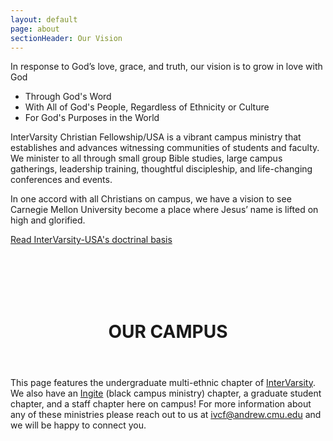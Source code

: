 ```yaml
---
layout: default
page: about
sectionHeader: Our Vision
---
```

In response to God’s love, grace, and truth, our vision is to grow in love with God

 - Through God's Word
 - With All of God's People, Regardless of Ethnicity or Culture
 - For God's Purposes in the World

InterVarsity Christian Fellowship/USA is a vibrant campus ministry that establishes and advances witnessing communities of students and faculty. We minister to all through small group Bible studies, large campus gatherings, leadership training, thoughtful discipleship, and life-changing conferences and events.

In one accord with all Christians on campus, we have a vision to see Carnegie Mellon University become a place where Jesus’ name is lifted on high and glorified.

<a href="https://intervarsity.org/about-us/what-we-believe" target="_blank">Read InterVarsity-USA's doctrinal basis</a>

<br/><br/><br/><br/>
<header class="section-header">
	<h1>OUR CAMPUS</h1>
</header>

<p>
This page features the undergraduate multi-ethnic chapter of <a href="https://intervarsity.org/">InterVarsity</a>. We also have an <a href="http://bcm.intervarsity.org/">Ingite</a> (black campus ministry) chapter, a graduate student chapter, and a staff chapter here on campus! For more information about any of these ministries please reach out to us at <a href="mailto:ivcf@andrew.cmu.edu">ivcf@andrew.cmu.edu</a> and we will be happy to connect you.
</p>
